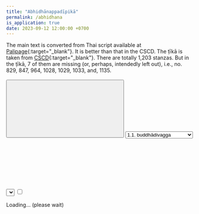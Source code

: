 ```yaml
---
title: "Abhidhānappadīpikā"
permalink: /abhidhana
is_application: true
date: 2023-09-12 12:00:00 +0700
---
```


The main text is converted from Thai script available at [Palipage](https://sites.google.com/view/palipage){:target="\_blank"}. It is better than that in the CSCD. The ṭīkā is taken from [CSCD](https://tipitaka.org/romn){:target="\_blank"}. There are totally 1,203 stanzas. But in the ṭīkā, 7 of them are missing (or, perhaps, intendedly left out), i.e., no. 829, 847, 964, 1028, 1029, 1033, and, 1135.

<div id="toolbar" style="padding-bottom:10px;padding-top:3px;z-index:10;">
<span class="toolbarbg">
<button onClick="bcUtil.toggleToolBar(abhidhanaReader);"><svg class="icon"><use xlink:href="/assets/fontawesome/custom.svg#window-maximize"></use></svg></button>
<select id="chapterselector" onChange="abhidhanaReader.goChapter();">
<optgroup label="1. Saggakaṇḍa">
<option value="1.1">1.1. buddhādivagga</option>
<option value="1.2">1.2. saggādivagga</option>
<option value="1.3">1.3. disādivagga</option>
<option value="1.4">1.4. kusalādivagga</option>
<option value="1.5">1.5. cittādivagga</option>
</optgroup>
<optgroup label="2. Bhūkaṇḍa">
<option value="2.1">2.1. bhūmivagga </option>
<option value="2.2">2.2. puravagga</option>
<option value="2.3">2.3. naravagga</option>
<option value="2.4">2.4. catubbaṇṇavagga</option>
<option value="2.5">2.5. araññavagga </option>
<option value="2.6">2.6. araññādivagga </option>
<option value="2.7">2.7. pātālavagga </option>
</optgroup>
<optgroup label="3. Sāmaññakaṇḍa">
<option value="3.1">3.1. visesyādhīnavagga </option>
<option value="3.2">3.2. saṃkiṇṇavagga </option>
<option value="3.3">3.3. anekatthavagga </option>
<option value="3.4">3.4. abyayavagga</option>
</optgroup>
</select>
<select id="suttaselector" title="Stanza number to go" onChange="abhidhanaReader.goSutta();"></select>
<label for="xref" title="Show Xref"><input type="checkbox" id="xref" onClick="abhidhanaReader.updateDisplay();"><svg class="icon"><use xlink:href="/assets/fontawesome/custom.svg#link"></use></svg></label>
</span>
</div>
<div id="textdisplay" style="text-align:left;padding-top:5px;">Loading... (please wait)</div>
<script src="/assets/js/abhidhanareader.js"></script>
<script src="/assets/js/pako_inflate.min.js"></script>
<script>
abhidhanaReader.util = bcUtil;
abhidhanaReader.loadText();
</script>


